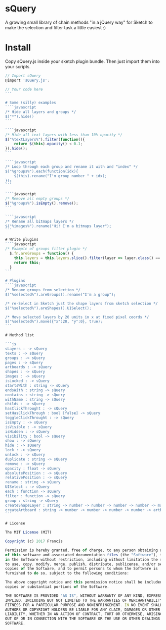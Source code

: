 # sQuery
A growing small library of chain methods "in a jQuery way" for Sketch to make the selection and filter task a little easiest :)

# Install
Copy sQuery.js inside your sketch plugin bundle.
Then just import them into your scripts.
````javascript
// Import sQuery
@import 'sQuery.js';

// Your code here
```

# Some (silly) examples
````javascript
/* Hide all layers and groups */
$("*").hide()
```

````javascript
/* Hide all text layers with less than 10% opacity */
$("%textLayers%").filter(function(){
    return $(this).opacity() < 0.1;
}).hide();
```

````javascript
/* Loop through each group and rename it with and "index" */
$("%groups%").each(function(idx){
    $(this).rename("I'm group number " + idx);
});
```

````javascript
/* Remove all empty groups */
$("%groups%").isEmpty().remove();
```

````javascript
/* Rename all bitmaps layers */
$("%images%").rename("Hi! I'm a bitmaps layer");
```

# Write plugins
````javascript
/* Example of groups filter plugin */
  $.fn.areGroups = function() {
    this.layers = this.layers.slice().filter(layer => layer.class() == MSLayerGroup);
    return this;
  }
```

# Plugins
````javascript
/* Rename groups from selection */
$("%selected%").areGroups().rename("I'm a group");

/* re-Select in Sketch just the shape layers from sketch selection */
$("%selected%").areShapes().UISelect();

/* Move selected layers by 20 units in x at fixed pixel coords */
$("%selected%").move({"x":20, "y":0}, true);
```

# Method list

```js
sLayers : -> sQuery
texts : -> sQuery
groups : -> sQuery
pages : -> sQuery
artboards : -> sQuery
shapes : -> sQuery
images : -> sQuery
isLocked : -> sQuery
startsWith : string -> sQuery
endsWith : string -> sQuery
contains : string -> sQuery
withName : string -> sQuery
childs : -> sQuery
hasClickThrought : -> sQuery
setHasClickThrough : bool [false] -> sQuery
toggleClickThrought : -> sQuery
isEmpty : -> sQuery
isVisible : -> sQuery
isHidden : -> sQuery
visibility : bool -> sQuery
show : -> sQuery
hide : -> sQuery
lock : -> sQuery
unlock : -> sQuery
duplicate : string -> sQuery
remove : -> sQuery
opacity : float -> sQuery
absolutePosition : -> sQuery
relativePosition : -> sQuery
rename : string -> sQuery
UISelect : -> sQuery
each : function -> sQuery
filter : function -> sQuery
group : string -> sQuery
createShapeLayer : string -> number -> number -> number -> number -> mslayer
createArtboard : string -> number -> number -> number -> number -> artboard
```

# License

The MIT License (MIT)

Copyright (c) 2017 Francis

Permission is hereby granted, free of charge, to any person obtaining a copy
of this software and associated documentation files (the "Software"), to deal
in the Software without restriction, including without limitation the rights
to use, copy, modify, merge, publish, distribute, sublicense, and/or sell
copies of the Software, and to permit persons to whom the Software is
furnished to do so, subject to the following conditions:

The above copyright notice and this permission notice shall be included in all
copies or substantial portions of the Software.

THE SOFTWARE IS PROVIDED "AS IS", WITHOUT WARRANTY OF ANY KIND, EXPRESS OR
IMPLIED, INCLUDING BUT NOT LIMITED TO THE WARRANTIES OF MERCHANTABILITY,
FITNESS FOR A PARTICULAR PURPOSE AND NONINFRINGEMENT. IN NO EVENT SHALL THE
AUTHORS OR COPYRIGHT HOLDERS BE LIABLE FOR ANY CLAIM, DAMAGES OR OTHER
LIABILITY, WHETHER IN AN ACTION OF CONTRACT, TORT OR OTHERWISE, ARISING FROM,
OUT OF OR IN CONNECTION WITH THE SOFTWARE OR THE USE OR OTHER DEALINGS IN THE
SOFTWARE.
